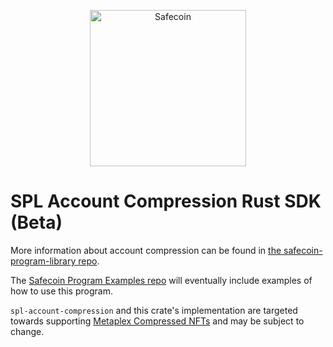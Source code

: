 <p align="center">
  <a href="https://solana.com">
    <img alt="Safecoin" src="https://i.imgur.com/IKyzQ6T.png" width="250" />
  </a>
</p>

# SPL Account Compression Rust SDK (Beta)

More information about account compression can be found in [the safecoin-program-library repo](https://github.com/fair-exchange/safecoin-program-library/tree/master/account-compression).

The [Safecoin Program Examples repo](https://github.com/solana-developers/program-examples) will eventually include examples of how to use this program.

`spl-account-compression` and this crate's implementation are targeted towards supporting [Metaplex Compressed NFTs](https://github.com/metaplex-foundation/metaplex-program-library/tree/master/bubblegum) and may be subject to change.